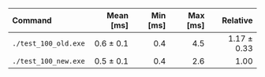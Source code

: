 | Command | Mean [ms] | Min [ms] | Max [ms] | Relative |
|:---|---:|---:|---:|---:|
| `./test_100_old.exe` | 0.6 ± 0.1 | 0.4 | 4.5 | 1.17 ± 0.33 |
| `./test_100_new.exe` | 0.5 ± 0.1 | 0.4 | 2.6 | 1.00 |
